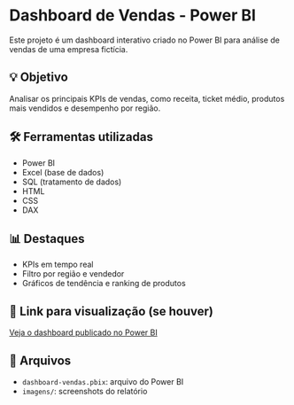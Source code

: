 # Dashboard de Vendas - Power BI

Este projeto é um dashboard interativo criado no Power BI para análise de vendas de uma empresa fictícia.

## 💡 Objetivo

Analisar os principais KPIs de vendas, como receita, ticket médio, produtos mais vendidos e desempenho por região.

## 🛠️ Ferramentas utilizadas

- Power BI
- Excel (base de dados)
- SQL (tratamento de dados)
- HTML
- CSS
- DAX

## 📊 Destaques

- KPIs em tempo real
- Filtro por região e vendedor
- Gráficos de tendência e ranking de produtos

## 🔗 Link para visualização (se houver)
[Veja o dashboard publicado no Power BI](https://app.powerbi.com/groups/8afac967-442c-4500-a67d-3e3d295b196a/reports/aeff10d3-de34-47a0-9b7b-306782fd089a/ReportSection060c32e741a386344e70?experience=power-bi)

## 📁 Arquivos

- `dashboard-vendas.pbix`: arquivo do Power BI
- `imagens/`: screenshots do relatório

